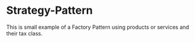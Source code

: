 # Strategy-Pattern
This is small example of a Factory Pattern using products or services and their tax class.
